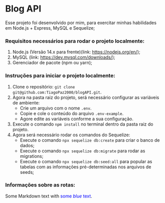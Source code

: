 # Blog API #

Esse projeto foi desenvolvido por mim, para exercitar minhas habilidades em Node.js + Express, MySQL e Sequelize;

### Requisitos necessários para rodar o projeto localmente:

1. Node.js (Versão 14.x para frente)(link: https://nodejs.org/en/);
2. MySQL (link: https://dev.mysql.com/downloads/);
3. Gerenciador de pacote (npm ou yarn);

### Instruções para iniciar o projeto localmente:

1. Clone o repositório: `git clone git@github.com:TiagoPaz2000/blogAPI.git`.
2. Agora na pasta raiz do projeto, será necessário configurar as variáveis de ambiente:
    - Crie um arquivo com o nome `.env`.
    - Copie e cole o conteúdo do arquivo `.env-example`.
    - Agore edite as variáveis conforme a sua configuração.
3. Execute o comando `npm install` no terminal dentro da pasta raiz do projeto.
4. Agora será necessário rodar os comandos do Sequelize:
    - Execute o comando `npx sequelize db:create` para criar o banco de dados;
    - Execute o comando `npx sequelize db:migrate` para rodar as migrations;
    - Execute o comando `npx sequelize db:seed:all` para popular as tabelas com as informações pré-determinadas nos arquivos de seeds;

### Informações sobre as rotas:

Some Markdown text with <span style="color:blue">some *blue* text</span>.

